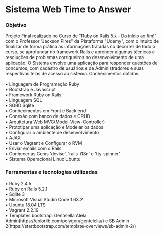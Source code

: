 <h1>Sistema Web Time to Answer</h1>

<h3>Objetivo</h3>
Projeto Final realizado no Curso de "Ruby on Rails 5.x - Do início ao fim!" com o Professor "Jackson Pires" da Plataforma "Udemy", com o intuito de finalizar de forma prática as informações tratadas no decorrer de todo o curso, se aprofundar no framework Rails e aprender algumas técnicas e resoluções de problemas corriqueiros no desenvolvimento de uma aplicação. O Sistema envolve uma aplicação para responder questões de concursos, com cadastro de usuários e de Administradores e suas respectivas telas de acesso ao sistema. Conhecimentos obtidos:
<br>

<br>
• Linguagem de Programação Ruby<br>
• Bootstrap e Javascript<br>
• Framework Ruby on Rails<br>
• Linguagem SQL<br>
• SGBD Sqlite<br>
• Conhecimentos em Front e Back end<br>
• Conexão com banco de dados e CRUD<br>
• Arquitetura Web MVC(Model-View-Controller)<br>
• Prototipar uma aplicação e Modelar os dados<br>
• Configurar o ambiente de desenvolvimento<br>
• AJAX<br>
• Usar o Vagrant e Configurar o RVM<br>
• Enviar emails com o Rails<br>
• Conhecer as Gems 'devise', 'rails-i18n' e 'tty-spinner'<br>
• Sistema Operacional Linux Ubuntu<br>

<h3>Ferramentas e tecnologias utilizadas</h3>
•	Ruby 2.4.5 <br>
•	Ruby on Rails 5.2.1<br>
•	Sqlite 3<br>
•	Microsoft Visual Studio Code 1.63.2<br>
•	Ubuntu 18.04 LTS<br>
•	Vagrant 2.2.19<br>
•	Templates bootstrap: Gentelella Alela Admin(https://colorlib.com/polygon/gentelella/) e SB Admin 2(https://startbootstrap.com/template-overviews/sb-admin-2/)<br>
